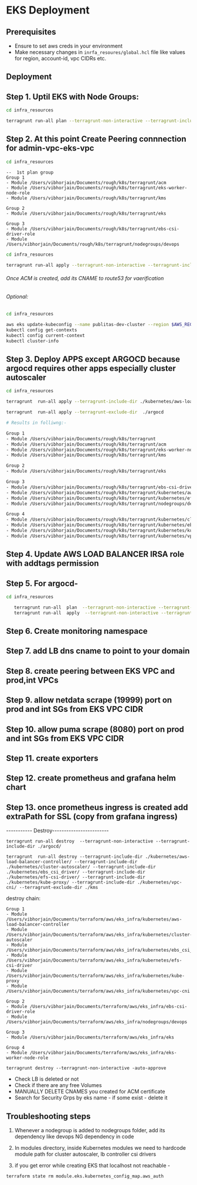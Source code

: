 # EKS Deployment

## Prerequisites

* Ensure to set aws creds in your environment
* Make necessary changes in `inrfa_resoures/global.hcl` file like values for region, account-id, vpc CIDRs etc.

## Deployment

## Step 1. Uptil EKS with Node Groups:
```bash
cd infra_resources
```

```bash
terragrunt run-all plan --terragrunt-non-interactive --terragrunt-include-dir  ./acm --terragrunt-non-interactive --terragrunt-include-dir  ./vpc --terragrunt-include-dir  ./eks-worker-node-role  --terragrunt-include-dir ./internal_alb_security_group --terragrunt-include-dir  ./kms  --terragrunt-include-dir  ./eks --terragrunt-include-dir  ./ebs-csi-driver-role --terragrunt-include-dir ./nodegroups/devops/
```



## Step 2. At this point Create Peering connnection for admin-vpc-eks-vpc

```bash
cd infra_resources
```

```
--  1st plan group
Group 1
- Module /Users/vibhorjain/Documents/rough/k8s/terragrunt/acm
- Module /Users/vibhorjain/Documents/rough/k8s/terragrunt/eks-worker-node-role
- Module /Users/vibhorjain/Documents/rough/k8s/terragrunt/kms

Group 2
- Module /Users/vibhorjain/Documents/rough/k8s/terragrunt/eks

Group 3
- Module /Users/vibhorjain/Documents/rough/k8s/terragrunt/ebs-csi-driver-role
- Module /Users/vibhorjain/Documents/rough/k8s/terragrunt/nodegroups/devops

```

```bash
cd infra_resources
```


```bash
terragrunt run-all apply --terragrunt-non-interactive --terragrunt-include-dir  ./acm --terragrunt-include-dir   ./eks-worker-node-role --terragrunt-include-dir ./internal_alb_security_group --terragrunt-include-dir  ./kms  --terragrunt-include-dir  ./eks --terragrunt-include-dir  ./ebs-csi-driver-role --terragrunt-include-dir ./nodegroups/devops/
```

###### Once ACM is created, add its CNAME to route53 for vaerification


###### Optional:

```bash
cd infra_resources
```

```bash
aws eks update-kubeconfig --name publitas-dev-cluster --region $AWS_REGION
kubectl config get-contexts
kubectl config current-context
kubectl cluster-info
```

## Step 3. Deploy APPS except ARGOCD because argocd requires other apps especially cluster autoscaler 

```bash
cd infra_resources
```

```bash
terragrunt  run-all apply --terragrunt-include-dir ./kubernetes/aws-load-balancer-controller/ --terragrunt-include-dir ./kubernetes/cluster-autoscaler/ --terragrunt-include-dir ./kubernetes/ebs_csi_driver/ --terragrunt-include-dir ./kubernetes/efs-csi-driver/ --terragrunt-include-dir ./kubernetes/kube-proxy/ --terragrunt-include-dir ./kubernetes/vpc-cni/

terragrunt  run-all apply --terragrunt-exclude-dir  ./argocd

# Results in folliwng:-

Group 1
- Module /Users/vibhorjain/Documents/rough/k8s/terragrunt
- Module /Users/vibhorjain/Documents/rough/k8s/terragrunt/acm
- Module /Users/vibhorjain/Documents/rough/k8s/terragrunt/eks-worker-node-role
- Module /Users/vibhorjain/Documents/rough/k8s/terragrunt/kms

Group 2
- Module /Users/vibhorjain/Documents/rough/k8s/terragrunt/eks

Group 3
- Module /Users/vibhorjain/Documents/rough/k8s/terragrunt/ebs-csi-driver-role
- Module /Users/vibhorjain/Documents/rough/k8s/terragrunt/kubernetes/aws-load-balancer-controller
- Module /Users/vibhorjain/Documents/rough/k8s/terragrunt/kubernetes/efs-csi-driver
- Module /Users/vibhorjain/Documents/rough/k8s/terragrunt/nodegroups/devops

Group 4
- Module /Users/vibhorjain/Documents/rough/k8s/terragrunt/kubernetes/cluster-autoscaler
- Module /Users/vibhorjain/Documents/rough/k8s/terragrunt/kubernetes/ebs_csi_driver
- Module /Users/vibhorjain/Documents/rough/k8s/terragrunt/kubernetes/kube-proxy
- Module /Users/vibhorjain/Documents/rough/k8s/terragrunt/kubernetes/vpc-cni
```


## Step 4. Update AWS LOAD BALANCER IRSA role with addtags permission

## Step 5. For argocd-

```bash
cd infra_resources
```


```bash
   terragrunt run-all  plan  --terragrunt-non-interactive --terragrunt-exclude-dir ./kubernetes/aws-load-balancer-controller
   terragrunt run-all  apply  --terragrunt-non-interactive --terragrunt-exclude-dir ./kubernetes/aws-load-balancer-controller
```

## Step 6. Create monitoring namespace
## Step 7. add LB dns cname to point to your domain
## Step 8. create peering between EKS VPC and prod,int VPCs
## Step 9. allow netdata scrape (19999) port on prod and int SGs  from EKS VPC CIDR
## Step 10. allow puma scrape (8080) port on prod and int SGs  from EKS VPC CIDR

## Step 11. create exporters
## Step 12. create prometheus and grafana helm chart
## Step 13. once prometheus ingress is created add extraPath for SSL (copy from grafana ingress)





-----------  Destroy------------------------

```
terragrunt run-all destroy  --terragrunt-non-interactive --terragrunt-include-dir ./argocd/
```
```
terragrunt  run-all destroy --terragrunt-include-dir ./kubernetes/aws-load-balancer-controller/ --terragrunt-include-dir ./kubernetes/cluster-autoscaler/ --terragrunt-include-dir ./kubernetes/ebs_csi_driver/ --terragrunt-include-dir ./kubernetes/efs-csi-driver/ --terragrunt-include-dir ./kubernetes/kube-proxy/ --terragrunt-include-dir ./kubernetes/vpc-cni/ --terragrunt-exclude-dir ./kms
```
destroy chain:

```
Group 1
- Module /Users/vibhorjain/Documents/terraform/aws/eks_infra/kubernetes/aws-load-balancer-controller
- Module /Users/vibhorjain/Documents/terraform/aws/eks_infra/kubernetes/cluster-autoscaler
- Module /Users/vibhorjain/Documents/terraform/aws/eks_infra/kubernetes/ebs_csi_driver
- Module /Users/vibhorjain/Documents/terraform/aws/eks_infra/kubernetes/efs-csi-driver
- Module /Users/vibhorjain/Documents/terraform/aws/eks_infra/kubernetes/kube-proxy
- Module /Users/vibhorjain/Documents/terraform/aws/eks_infra/kubernetes/vpc-cni

Group 2
- Module /Users/vibhorjain/Documents/terraform/aws/eks_infra/ebs-csi-driver-role
- Module /Users/vibhorjain/Documents/terraform/aws/eks_infra/nodegroups/devops

Group 3
- Module /Users/vibhorjain/Documents/terraform/aws/eks_infra/eks

Group 4
- Module /Users/vibhorjain/Documents/terraform/aws/eks_infra/eks-worker-node-role
```
```
terragrunt destroy --terragrunt-non-interactive -auto-approve
```


* Check LB is deleted or not
* Check if there are any free Volumes
* MANUALLY DELETE CNAMES you created for ACM certificate
* Search for Security Grps by eks name - if some exist - delete it


## Troubleshooting steps

1. Whenever a nodegroup is added to nodegroups folder, add its dependency like devops NG dependency in code

2. In modules directory, inside Kubernetes modules we need to hardcode module path for cluster autoscaler, lb controller csi drivers

3. if you get error while creating EKS that localhost not reachable -
```bash
terraform state rm module.eks.kubernetes_config_map.aws_auth
```



